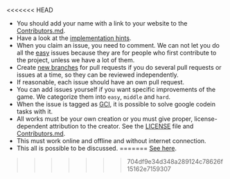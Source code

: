 
<<<<<<< HEAD
- You should add your name with a link to your website to the [Contributors.md](./Contributors.md).
- Have a look at the [implementation hints](./hints).
- When you claim an issue, you need to comment. We can not let you do all the [easy](https://github.com/fossasia/flappy-svg/issues?utf8=%E2%9C%93&q=is%3Aopen+label%3Aeasy+label%3Agci) issues because they are for people who first contribute to the project, unless we have a lot of them.
- Create [new branches](http://www.git-scm.com/book/en/v2/Git-Branching-Basic-Branching-and-Merging) for pull requests if you do several pull requests or issues at a time, so they can be reviewed independently.
- If reasonable, each issue should have an own pull request.
- You can add issues yourself if you want specific improvements of the game. We categorize them into `easy`, `middle` and `hard`.
- When the issue is tagged as [GCI](https://github.com/fossasia/flappy-svg/labels/GCI), it is possible to solve google codein tasks with it. 
- All works must be your own creation or you must give proper, license-dependent attribution to the creator. See the [LICENSE](LICENSE) file and [Contributors.md](Contributors.md).
- This must work online and offline and without internet connection.
- This all is possible to be discussed.
=======
[See here](../../tree/master/Contributing.md).

>>>>>>> 704df9e34d348a289124c78626f15162e7159307
